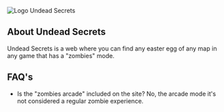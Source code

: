 ![Logo Undead Secrets](https://i.imgur.com/lwJtwYi.png)

## About Undead Secrets

Undead Secrets is a web where you can find any easter egg of any map in any game that has a "zombies" mode.

## FAQ's

- Is the "zombies arcade" included on the site? No, the arcade mode it's not considered a regular zombie experience.